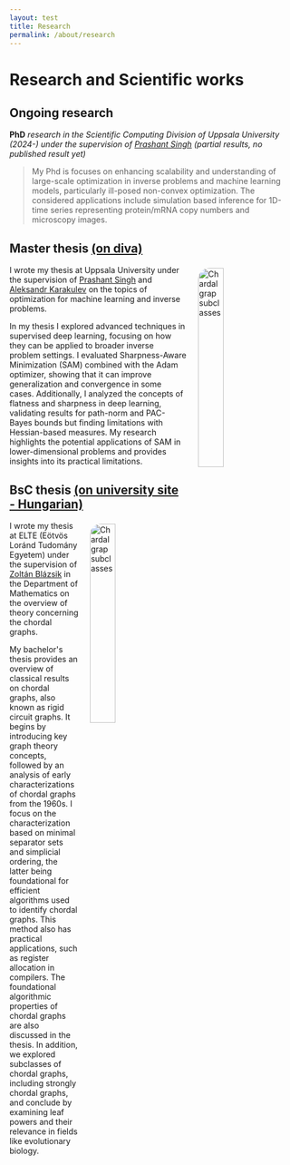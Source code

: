 ```yaml
---
layout: test
title: Research
permalink: /about/research
---
```


# Research and Scientific works

## Ongoing research

**PhD** *research in the Scientific Computing Division of Uppsala University (2024-) under the supervision of [Prashant Singh](https://www.prashantsingh.se/) (partial results, no published result yet)*
> My Phd is focuses on enhancing scalability and understanding of large-scale optimization in inverse problems and machine learning models, particularly ill-posed non-convex optimization. 
> The considered applications include simulation based inference for 1D-time series representing protein/mRNA copy numbers and microscopy images.

<!--*Theoretical mathematical research on graph reconstruction, collaboration with [Zoltán Blázsik](https://blazsik.web.elte.hu/) (partial results, no published result yet)* TBD-->    

## Master thesis [(on diva)](https://uu.diva-portal.org/smash/record.jsf?aq2=%5B%5B%5D%5D&c=1&af=%5B%5D&searchType=SIMPLE&sortOrder2=title_sort_asc&query=csongor+horvath&language=en&pid=diva2%3A1878299&aq=%5B%5B%5D%5D&sf=all&aqe=%5B%5D&sortOrder=author_sort_asc&onlyFullText=false&noOfRows=50&dswid=-4614)

<img style="float: right; margin: 5px 20px; border-radius:20px; " src="https://lh3.googleusercontent.com/pw/AP1GczMtd0swXgowDzxvqBp3DmQNQRmOmYH-nzCaI9z0ez_exWqP1nLDhjgJFws2XY4uR8cWq50imOpYGtziPo9jg1TxPjZc6LzsKJdOPExTBpQrGxl3LCLD=w2400" alt="Chardal grap subclasses" width="30%" height="30%">

I wrote my thesis at Uppsala University under the supervision of [Prashant Singh](https://www.prashantsingh.se/) and [Aleksandr Karakulev](https://www.uu.se/en/contact-and-organisation/staff?query=N22-1436) on the topics of optimization for machine learning and inverse problems.

In my thesis I explored advanced techniques in supervised deep learning, focusing on how they can be applied to broader inverse problem settings. I evaluated Sharpness-Aware Minimization (SAM) combined with the Adam optimizer, showing that it can improve generalization and convergence in some cases. Additionally, I analyzed the concepts of flatness and sharpness in deep learning, validating results for path-norm and PAC-Bayes bounds but finding limitations with Hessian-based measures. My research highlights the potential applications of SAM in lower-dimensional problems and provides insights into its practical limitations.

## BsC thesis [(on university site - Hungarian)](https://www.math.elte.hu/thesisupload/thesisfiles/2022bsc_mat3y-xfhq76.pdf)

<img style="float: right; margin: 5px 20px; border-radius:20px; " src="https://lh3.googleusercontent.com/pw/AP1GczOFKMBnygrOMbAdOb-5yna_ucRdKrxQcltKDWMjr_jeNAygEliDNMJzK1VchNMvK6bpgfGfiqOOiCR6OfR-1EdzoBOd3VtrQzGD3Ov_8VtWSKBYlcH5=w2400" alt="Chardal grap subclasses" width="30%" height="30%">

I wrote my thesis at ELTE (Eötvös Loránd Tudomány Egyetem) under the supervision of [Zoltán Blázsik](https://blazsik.web.elte.hu/) in the Department of Mathematics on the overview of theory concerning the chordal graphs.

My bachelor's thesis provides an overview of classical results on chordal graphs, also known as rigid circuit graphs. It begins by introducing key graph theory concepts, followed by an analysis of early characterizations of chordal graphs from the 1960s. I focus on the characterization based on minimal separator sets and simplicial ordering, the latter being foundational for efficient algorithms used to identify chordal graphs. This method also has practical applications, such as register allocation in compilers. The foundational algorithmic properties of chordal graphs are also discussed in the thesis.
In addition, we explored subclasses of chordal graphs, including strongly chordal graphs, and conclude by examining leaf powers and their relevance in fields like evolutionary biology.

<!-- ## Topics

## Open questions-->